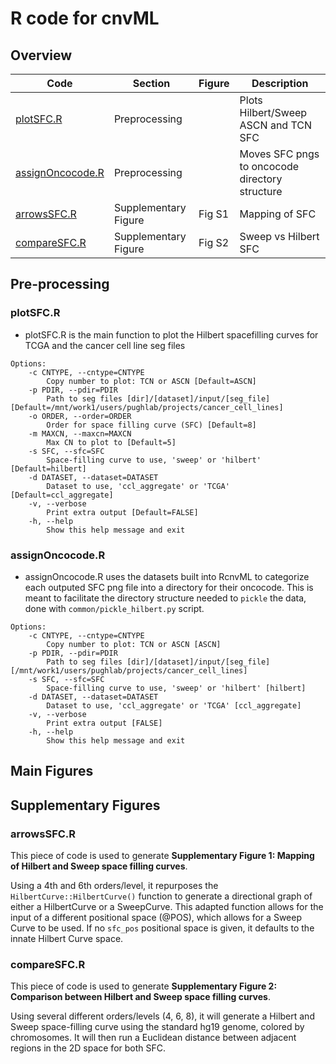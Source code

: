 # R code for cnvML
## Overview

| Code | Section | Figure | Description |
|------|------|------|------|
| <a href="#plotsfcr">plotSFC.R</a> | Preprocessing |  | Plots Hilbert/Sweep ASCN and TCN SFC |
| <a href="#assignoncocoder">assignOncocode.R</a> | Preprocessing |  | Moves SFC pngs to oncocode directory structure |
|  <a href="#arrowssfcr">arrowsSFC.R</a> | Supplementary Figure | Fig S1 | Mapping of SFC |
| <a href="#comparesfcr">compareSFC.R</a> | Supplementary Figure | Fig S2 | Sweep vs Hilbert SFC |

## Pre-processing
### plotSFC.R
* plotSFC.R is the main function to plot the Hilbert spacefilling curves for TCGA and the cancer cell line seg files
```
Options:
	-c CNTYPE, --cntype=CNTYPE
		Copy number to plot: TCN or ASCN [Default=ASCN]
	-p PDIR, --pdir=PDIR
		Path to seg files [dir]/[dataset]/input/[seg_file] [Default=/mnt/work1/users/pughlab/projects/cancer_cell_lines]
	-o ORDER, --order=ORDER
		Order for space filling curve (SFC) [Default=8]
	-m MAXCN, --maxcn=MAXCN
		Max CN to plot to [Default=5]
	-s SFC, --sfc=SFC
		Space-filling curve to use, 'sweep' or 'hilbert' [Default=hilbert]
	-d DATASET, --dataset=DATASET
		Dataset to use, 'ccl_aggregate' or 'TCGA' [Default=ccl_aggregate]
	-v, --verbose
		Print extra output [Default=FALSE]
	-h, --help
		Show this help message and exit
```

### assignOncocode.R
* assignOncocode.R uses the datasets built into RcnvML to categorize each outputed SFC png file into a directory for their oncocode. This is meant to facilitate the directory structure needed to `pickle` the data, done with `common/pickle_hilbert.py` script.
```
Options:
	-c CNTYPE, --cntype=CNTYPE
		Copy number to plot: TCN or ASCN [ASCN]
	-p PDIR, --pdir=PDIR
		Path to seg files [dir]/[dataset]/input/[seg_file] [/mnt/work1/users/pughlab/projects/cancer_cell_lines]
	-s SFC, --sfc=SFC
		Space-filling curve to use, 'sweep' or 'hilbert' [hilbert]
	-d DATASET, --dataset=DATASET
		Dataset to use, 'ccl_aggregate' or 'TCGA' [ccl_aggregate]
	-v, --verbose
		Print extra output [FALSE]
	-h, --help
		Show this help message and exit
```

## Main Figures

## Supplementary Figures
### arrowsSFC.R 
This piece of code is used to generate **Supplementary Figure 1: Mapping of Hilbert and Sweep space filling curves**.

Using a 4th and 6th orders/level, it repurposes the `HilbertCurve::HilbertCurve()` function to generate a directional graph of either a HilbertCurve or a SweepCurve. This adapted function allows for the input of a different positional space (@POS), which allows for a Sweep Curve to be used. If no `sfc_pos` positional space is given, it defaults to the innate Hilbert Curve space.

### compareSFC.R 
This piece of code is used to generate **Supplementary Figure 2: Comparison between Hilbert and Sweep space filling curves**.

Using several different orders/levels (4, 6, 8), it will generate a Hilbert and Sweep space-filling curve using the standard hg19 genome, colored by chromosomes. It will then run a Euclidean distance between adjacent regions in the 2D space for both SFC.

